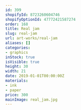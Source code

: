```yaml
---
id: 399
shopifyId: 8723260604746
shopifyOptionId: 47772421587274
order: 168
title: Real jam
slug: real-jam
url: art-works/real-jam
aliases: []
categories:
- graphics
inStock: true
isVisible: true
height: 30
width: 21
date: 2019-01-01T00:00:00Z
materials:
- ink
- paper
price: 300
mainImage: real_jam.jpg
---
```

